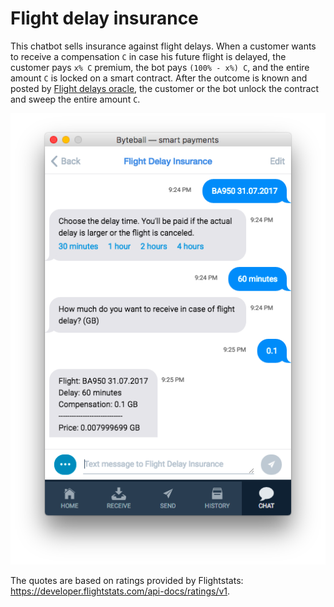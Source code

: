 # Flight delay insurance

This chatbot sells insurance against flight delays.  When a customer wants to receive a compensation `C` in case his future flight is delayed, the customer pays `x% C` premium, the bot pays `(100% - x%) C`, and the entire amount `C` is locked on a smart contract.  After the outcome is known and posted by [Flight delays oracle](https://github.com/byteball/flight-delays-oracle), the customer or the bot unlock the contract and sweep the entire amount `C`.

![Flight delay insurance chatbot](flight-delay-insurance.png)

The quotes are based on ratings provided by Flightstats: https://developer.flightstats.com/api-docs/ratings/v1.
